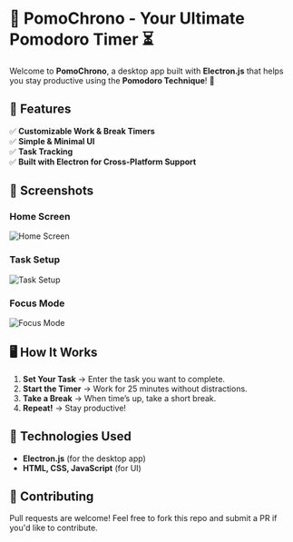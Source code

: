 # 🍅 PomoChrono - Your Ultimate Pomodoro Timer ⏳

Welcome to **PomoChrono**, a desktop app built with **Electron.js** that helps you stay productive using the **Pomodoro Technique**! 🚀  

## 🎯 Features
✅ **Customizable Work & Break Timers**  
✅ **Simple & Minimal UI**  
✅ **Task Tracking**  
✅ **Built with Electron for Cross-Platform Support**  

## 📸 Screenshots
### **Home Screen**
![Home Screen](D:\Pomodoro\assets\home-screen.png)

### **Task Setup**
![Task Setup](assets/set-task.png)

### **Focus Mode**
![Focus Mode]([assets/break-timer.png](https://github.com/Pallavi2984/Pomodoro/blob/main/focus-mode.png))

## 🖥️ How It Works  
1. **Set Your Task** → Enter the task you want to complete.  
2. **Start the Timer** → Work for 25 minutes without distractions.  
3. **Take a Break** → When time’s up, take a short break.  
4. **Repeat!** → Stay productive!  

## 📌 Technologies Used  
- **Electron.js** (for the desktop app)  
- **HTML, CSS, JavaScript** (for UI)  

## 🤝 Contributing  
Pull requests are welcome! Feel free to fork this repo and submit a PR if you'd like to contribute.  
